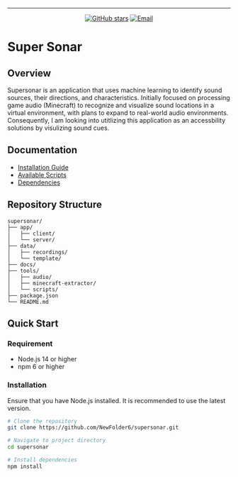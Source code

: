 <!-- markdownlint-disable first-line-h1 -->
<!-- markdownlint-disable html -->
<!-- markdownlint-disable no-duplicate-header -->

<hr>
<p align="center">
<a href="https://github.com/NewFolder6/supersonar/stargazers"><img alt="GitHub stars" src="https://img.shields.io/github/stars/NewFolder6/supersonar?style=flat&color=yellow"/></a>
<a href="mailto:hotinyuk@gmail.com"><img alt="Email" src="https://img.shields.io/badge/Contact-Email-red"/></a>
</p>

# Super Sonar

## Overview

Supersonar is an application that uses machine learning to identify sound sources, their directions, and characteristics. Initially focused on processing game audio (Minecraft) to recognize and visualize sound locations in a virtual environment, with plans to expand to real-world audio environments. Consequently, I am looking into utitlizing this application as an accessbility solutions by visulizing sound cues.

## Documentation

- [Installation Guide](docs/installation.md)
- [Available Scripts](docs/scripts.md)
- [Dependencies](docs/dependencies.md)

## Repository Structure

```plaintext
supersonar/
├── app/              
│   ├── client/        
│   └── server/
├── data/
│   ├── recordings/
│   └── template/   
├── docs/ 
├── tools/
│   ├── audio/
│   ├── minecraft-extractor/
│   └── scripts/            
├── package.json       
└── README.md          
```

## Quick Start

### Requirement

- Node.js 14 or higher
- npm 6 or higher

### Installation

Ensure that you have Node.js installed. It is recommended to use the latest version.

```bash
# Clone the repository 
git clone https://github.com/NewFolder6/supersonar.git

# Navigate to project directory
cd supersonar

# Install dependencies
npm install
```
